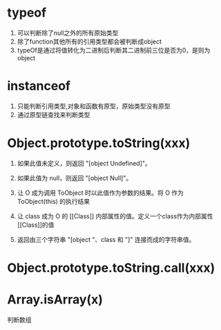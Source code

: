# typeof
1. 可以判断除了null之外的所有原始类型
2. 除了function其他所有的引用类型都会被判断成object
3. typeOf是通过将值转化为二进制后判断其二进制前三位是否为0，是则为object

# instanceof
1. 只能判断引用类型,对象和函数有原型，原始类型没有原型
2. 通过原型链查找来判断类型

# Object.prototype.toString(xxx)
1. 如果此值未定义，则返回 "[object Undefined]"。

2. 如果此值为 null，则返回 "[object Null]"。

3. 让 O 成为调用 ToObject 时以此值作为参数的结果。将 O 作为 ToObject(this) 的执行结果

4. 让 class 成为 O 的 [[Class]] 内部属性的值。定义一个class作为内部属性[[Class]]的值

5. 返回由三个字符串 "[object "、class 和 "]" 连接而成的字符串值。


# Object.prototype.toString.call(xxx)


# Array.isArray(x)
判断数组
